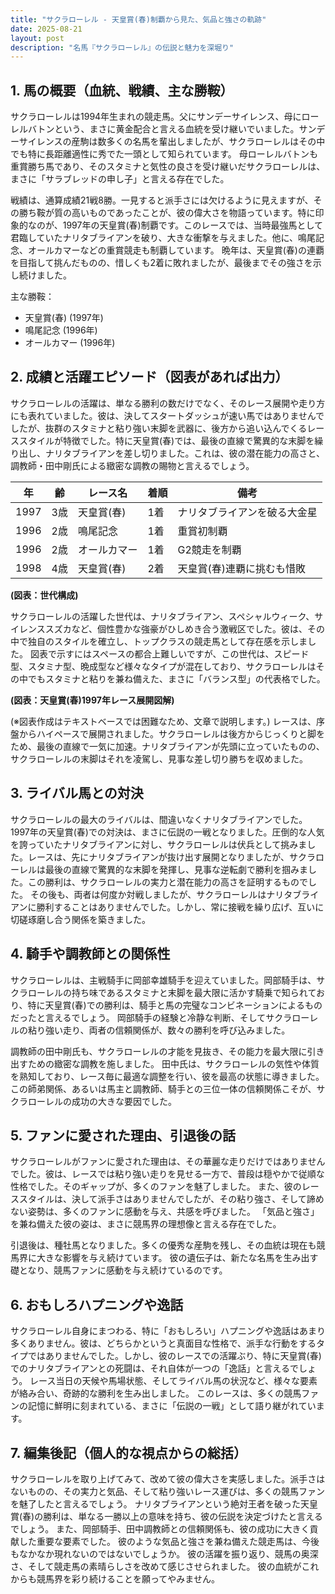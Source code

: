 ```yaml
---
title: "サクラローレル - 天皇賞(春)制覇から見た、気品と強さの軌跡"
date: 2025-08-21
layout: post
description: "名馬『サクラローレル』の伝説と魅力を深堀り"
---
```


## 1. 馬の概要（血統、戦績、主な勝鞍）

サクラローレルは1994年生まれの競走馬。父にサンデーサイレンス、母にローレルバトンという、まさに黄金配合と言える血統を受け継いでいました。サンデーサイレンスの産駒は数多くの名馬を輩出しましたが、サクラローレルはその中でも特に長距離適性に秀でた一頭として知られています。  母ローレルバトンも重賞勝ち馬であり、そのスタミナと気性の良さを受け継いだサクラローレルは、まさに「サラブレッドの申し子」と言える存在でした。

戦績は、通算成績21戦8勝。一見すると派手さには欠けるように見えますが、その勝ち鞍が質の高いものであったことが、彼の偉大さを物語っています。特に印象的なのが、1997年の天皇賞(春)制覇です。このレースでは、当時最強馬として君臨していたナリタブライアンを破り、大きな衝撃を与えました。他に、鳴尾記念、オールカマーなどの重賞競走も制覇しています。  晩年は、天皇賞(春)の連覇を目指して挑んだものの、惜しくも2着に敗れましたが、最後までその強さを示し続けました。


主な勝鞍：

* 天皇賞(春) (1997年)
* 鳴尾記念 (1996年)
* オールカマー (1996年)


## 2. 成績と活躍エピソード（図表があれば出力）

サクラローレルの活躍は、単なる勝利の数だけでなく、そのレース展開や走り方にも表れていました。彼は、決してスタートダッシュが速い馬ではありませんでしたが、抜群のスタミナと粘り強い末脚を武器に、後方から追い込んでくるレーススタイルが特徴でした。特に天皇賞(春)では、最後の直線で驚異的な末脚を繰り出し、ナリタブライアンを差し切りました。これは、彼の潜在能力の高さと、調教師・田中剛氏による緻密な調教の賜物と言えるでしょう。

| 年 | 齢 | レース名 | 着順 | 備考 |
|---|---|---|---|---|
| 1997 | 3歳 | 天皇賞(春) | 1着 | ナリタブライアンを破る大金星 |
| 1996 | 2歳 | 鳴尾記念 | 1着 | 重賞初制覇 |
| 1996 | 2歳 | オールカマー | 1着 | G2競走を制覇 |
| 1998 | 4歳 | 天皇賞(春) | 2着 | 天皇賞(春)連覇に挑むも惜敗 |


**(図表：世代構成)**

サクラローレルの活躍した世代は、ナリタブライアン、スペシャルウィーク、サイレンススズカなど、個性豊かな強豪がひしめき合う激戦区でした。彼は、その中で独自のスタイルを確立し、トップクラスの競走馬として存在感を示しました。  図表で示すにはスペースの都合上難しいですが、この世代は、スピード型、スタミナ型、晩成型など様々なタイプが混在しており、サクラローレルはその中でもスタミナと粘りを兼ね備えた、まさに「バランス型」の代表格でした。


**(図表：天皇賞(春)1997年レース展開図解)**

(※図表作成はテキストベースでは困難なため、文章で説明します。)  レースは、序盤からハイペースで展開されました。サクラローレルは後方からじっくりと脚をため、最後の直線で一気に加速。ナリタブライアンが先頭に立っていたものの、サクラローレルの末脚はそれを凌駕し、見事な差し切り勝ちを収めました。


## 3. ライバル馬との対決

サクラローレルの最大のライバルは、間違いなくナリタブライアンでした。1997年の天皇賞(春)での対決は、まさに伝説の一戦となりました。圧倒的な人気を誇っていたナリタブライアンに対し、サクラローレルは伏兵として挑みました。レースは、先にナリタブライアンが抜け出す展開となりましたが、サクラローレルは最後の直線で驚異的な末脚を発揮し、見事な逆転劇で勝利を掴みました。この勝利は、サクラローレルの実力と潜在能力の高さを証明するものでした。  その後も、両者は何度か対戦しましたが、サクラローレルはナリタブライアンに勝利することはありませんでした。しかし、常に接戦を繰り広げ、互いに切磋琢磨し合う関係を築きました。


## 4. 騎手や調教師との関係性

サクラローレルは、主戦騎手に岡部幸雄騎手を迎えていました。岡部騎手は、サクラローレルの持ち味であるスタミナと末脚を最大限に活かす騎乗で知られており、特に天皇賞(春)での勝利は、騎手と馬の完璧なコンビネーションによるものだったと言えるでしょう。  岡部騎手の経験と冷静な判断、そしてサクラローレルの粘り強い走り、両者の信頼関係が、数々の勝利を呼び込みました。

調教師の田中剛氏も、サクラローレルの才能を見抜き、その能力を最大限に引き出すための緻密な調教を施しました。  田中氏は、サクラローレルの気性や体質を熟知しており、レース毎に最適な調整を行い、彼を最高の状態に導きました。  この師弟関係、あるいは馬主と調教師、騎手との三位一体の信頼関係こそが、サクラローレルの成功の大きな要因でした。


## 5. ファンに愛された理由、引退後の話

サクラローレルがファンに愛された理由は、その華麗な走りだけではありませんでした。彼は、レースでは粘り強い走りを見せる一方で、普段は穏やかで従順な性格でした。そのギャップが、多くのファンを魅了しました。  また、彼のレーススタイルは、決して派手さはありませんでしたが、その粘り強さ、そして諦めない姿勢は、多くのファンに感動を与え、共感を呼びました。  「気品と強さ」を兼ね備えた彼の姿は、まさに競馬界の理想像と言える存在でした。

引退後は、種牡馬となりました。多くの優秀な産駒を残し、その血統は現在も競馬界に大きな影響を与え続けています。  彼の遺伝子は、新たな名馬を生み出す礎となり、競馬ファンに感動を与え続けているのです。


## 6. おもしろハプニングや逸話

サクラローレル自身にまつわる、特に「おもしろい」ハプニングや逸話はあまり多くありません。彼は、どちらかというと真面目な性格で、派手な行動をするタイプではありませんでした。しかし、彼のレースでの活躍ぶり、特に天皇賞(春)でのナリタブライアンとの死闘は、それ自体が一つの「逸話」と言えるでしょう。  レース当日の天候や馬場状態、そしてライバル馬の状況など、様々な要素が絡み合い、奇跡的な勝利を生み出しました。  このレースは、多くの競馬ファンの記憶に鮮明に刻まれている、まさに「伝説の一戦」として語り継がれています。


## 7. 編集後記（個人的な視点からの総括）

サクラローレルを取り上げてみて、改めて彼の偉大さを実感しました。派手さはないものの、その実力と気品、そして粘り強いレース運びは、多くの競馬ファンを魅了したと言えるでしょう。  ナリタブライアンという絶対王者を破った天皇賞(春)の勝利は、単なる一勝以上の意味を持ち、彼の伝説を決定づけたと言えるでしょう。  また、岡部騎手、田中調教師との信頼関係も、彼の成功に大きく貢献した重要な要素でした。  彼のような気品と強さを兼ね備えた競走馬は、今後もなかなか現れないのではないでしょうか。  彼の活躍を振り返り、競馬の奥深さ、そして競走馬の素晴らしさを改めて感じさせられました。  彼の血統がこれからも競馬界を彩り続けることを願ってやみません。
